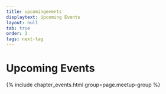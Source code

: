```yaml
---
title: upcomingevents
displaytext: Upcoming Events
layout: null
tab: true
order: 3
tags: next-tag
---
```


# Upcoming Events



{% include chapter_events.html group=page.meetup-group %}


